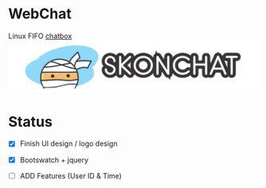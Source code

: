 WebChat
===================
Linux FIFO [chatbox]( http://jimskon.com/class/softdev/team4/webchat/webchat.html)
![SkonChat Logo](/assets/logo2.png)

# Status #
- [x] Finish UI design / logo design
- [x] Bootswatch + jquery 
- [ ] ADD Features (User ID & Time)


